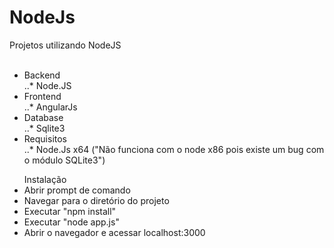 # NodeJs</br>
Projetos utilizando NodeJS</br></br>
* Backend</br>
..* Node.JS</br>
* Frontend</br>
..* AngularJs</br>
* Database</br>
..* Sqlite3</br>
* Requisitos </br>
..* Node.Js x64 ("Não funciona com o node x86 pois existe um bug com o módulo SQLite3")</br>
<ul>Instalação
    <li>Abrir prompt de comando</li>
    <li>Navegar para o diretório do projeto</li>
    <li>Executar "npm install"</li>
    <li>Executar "node app.js"</li>
    <li>Abrir o navegador e acessar localhost:3000</li>
</ul>
